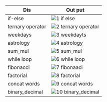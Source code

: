 |Dis|Out put|
|-----------|-------------|
|if-else|![1  if else](https://github.com/user-attachments/assets/86c4db36-54d6-4583-ba09-368b5001b6e1)|
|ternary operator|![2   ternary operator](https://github.com/user-attachments/assets/f3cab9a8-8365-4aaa-96e8-9290e51522c7)|
|weekdays|![3   weekdayts](https://github.com/user-attachments/assets/de63bb7a-91a1-4cdb-9737-3d5121de5678)|
|astrology|![4  astrology](https://github.com/user-attachments/assets/f887a025-cd88-4318-862d-c641259463f6)|
|sum_mul|![5  sum_mul](https://github.com/user-attachments/assets/cecabdbd-8b59-4706-891d-b423860226dd)|
|while loop|![6  while loop](https://github.com/user-attachments/assets/8ccff34b-16a2-447d-bd67-3c23db7b3f4a)|
|fibonacci|![7  fibonaaci](https://github.com/user-attachments/assets/138cec0c-92ef-4312-9e04-0befcfcb4672)|
|factorial|![8  factorial](https://github.com/user-attachments/assets/f247373a-cfa9-4337-8e81-5dd9c7f3a840)|
|concat words|![9  concat words](https://github.com/user-attachments/assets/ea217e45-6ffe-4fa2-ba85-badfb3f0223c)|
|binary_decimal|![10  binary_decimal](https://github.com/user-attachments/assets/4eb7bd72-247f-4b9a-98ea-2d89cb5297e8)|

